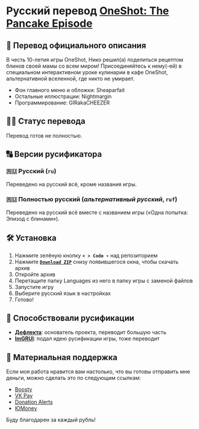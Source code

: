 # Русский перевод [OneShot: The Pancake Episode](https://futurecatgames.itch.io/oneshot-pancake-episode)

## 📢 Перевод официального описания

В честь 10-летия игры OneShot, Нико решил(а) поделиться рецептом блинов своей мамы со всем миром! Присоединяйтесь к нему(-ей) в специальном интерактивном уроке кулинарии в кафе OneShot, альтернативной вселенной, где никто не умирает.

* Фон главного меню и обложки: Sheaparfait
* Остальные иллюстрации: Nightmargin
* Программирование: GIRakaCHEEZER

## ✍🏻 Статус перевода

Перевод готов не полностью.

## 🔠 Версии русификатора

### 🇷🇺 Русский (`ru`)

Переведено на русский всё, кроме названия игры.

### 🇷🇺 Полностью русский (*альтернативный русский*, `ruf`)

Переведено на русский всё вместе с названием игры («Одна попытка: Эпизод с блинами»).

## 🛠️ Установка

1. Нажмите зелёную кнопку **`< > Code ▾`** над репозиторием
2. Нажмите [**`Download ZIP`**](https://github.com/RushanM/OneShot-TPE-Russian-Translation/archive/refs/heads/main.zip) cнизу появившегося окна, чтобы скачать архив
3. Откройте архив
4. Перетащите папку Languages из него в папку игры с заменой файлов
5. Запустите игру
6. Выберите русский язык в настройках
7. Готово!

## 📛 Способствовали русификации

* [**Дефлекта**](https://github.com/RushanM): основатель проекта, переводит большую часть
* [**ImGRUI**](https://github.com/ImGRUI): подал идею русификации игры, тоже переводит

## 💝 Материальная поддержка

Если моя работа нравится вам настолько, что вы готовы отправить мне деньги, можно сделать это по следующим ссылкам:
* [Boosty](https://boosty.to/rushanm)
* [VK Pay](https://vk.me/moneysend/deflecta)
* [Donation Alerts](https://www.donationalerts.com/r/deflecta)
* [ЮMoney](https://yoomoney.ru/to/410015215253910)

Буду благодарен за каждый рубль!